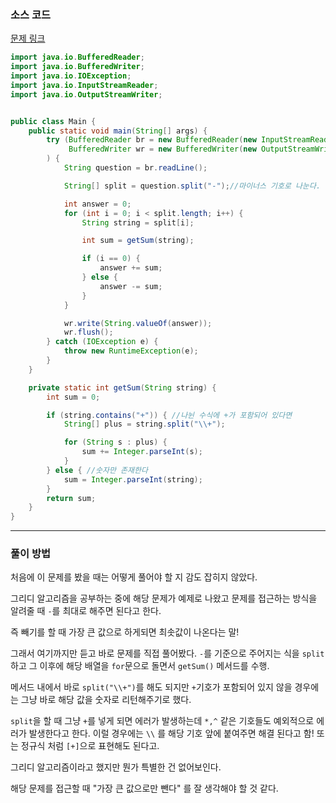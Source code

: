 ### 소스 코드

[문제 링크](https://www.acmicpc.net/problem/1541)

```java
import java.io.BufferedReader;
import java.io.BufferedWriter;
import java.io.IOException;
import java.io.InputStreamReader;
import java.io.OutputStreamWriter;


public class Main {
    public static void main(String[] args) {
        try (BufferedReader br = new BufferedReader(new InputStreamReader(System.in));
             BufferedWriter wr = new BufferedWriter(new OutputStreamWriter(System.out))
        ) {
            String question = br.readLine();

            String[] split = question.split("-");//마이너스 기호로 나눈다.

            int answer = 0;
            for (int i = 0; i < split.length; i++) {
                String string = split[i];

                int sum = getSum(string);

                if (i == 0) {
                    answer += sum;
                } else {
                    answer -= sum;
                }
            }

            wr.write(String.valueOf(answer));
            wr.flush();
        } catch (IOException e) {
            throw new RuntimeException(e);
        }
    }

    private static int getSum(String string) {
        int sum = 0;

        if (string.contains("+")) { //나뉜 수식에 +가 포함되어 있다면
            String[] plus = string.split("\\+");

            for (String s : plus) {
                sum += Integer.parseInt(s);
            }
        } else { //숫자만 존재한다
            sum = Integer.parseInt(string);
        }
        return sum;
    }
}
```

---

### 풀이 방법

처음에 이 문제를 봤을 때는 어떻게 풀어야 할 지 감도 잡히지 않았다.

그리디 알고리즘을 공부하는 중에 해당 문제가 예제로 나왔고 문제를 접근하는 방식을 알려줄 때 `-`를 최대로 해주면 된다고 한다.

즉 빼기를 할 때 가장 큰 값으로 하게되면 최솟값이 나온다는 말!

그래서 여기까지만 듣고 바로 문제를 직접 풀어봤다. `-`를 기준으로 주어지는 식을 `split`하고 그 이후에 해당 배열을 `for`문으로 돌면서 `getSum()` 메서드를 수행.

메서드 내에서 바로 `split("\\+")`를 해도 되지만 `+`기호가 포함되어 있지 않을 경우에는 그냥 바로 해당 값을 숫자로 리턴해주기로 했다.

`split`을 할 때 그냥 `+`를 넣게 되면 에러가 발생하는데 `*,^` 같은 기호들도 예외적으로 에러가 발생한다고 한다. 이럴 경우에는 `\\` 를 해당 기호 앞에 붙여주면 해결 된다고 함! 또는 정규식 처럼 `[+]`으로 표현해도 된다고.

그리디 알고리즘이라고 했지만 뭔가 특별한 건 없어보인다.

해당 문제를 접근할 때 "가장 큰 값으로만 뺀다" 를 잘 생각해야 할 것 같다.
